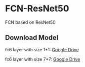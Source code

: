 # FCN-ResNet50
FCN based on ResNet50

## Download Model

fc6 layer with size 1\*1: [Google Drive](https://drive.google.com/open?id=0BwOAQMGvXhp2UWZVY0w4OE52SlU)

fc6 layer with size 7\*7: [Google Drive](https://drive.google.com/open?id=0BwOAQMGvXhp2TV9XYnBneEdnZms)

